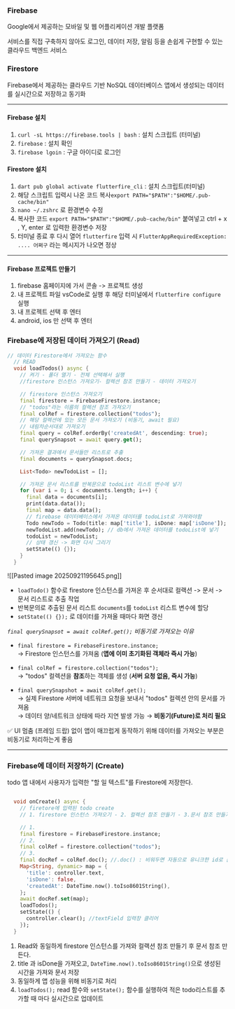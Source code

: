 
### Firebase

Google에서 제공하는 모바일 및 웹 어플리케이션 개발 플랫폼

서비스를 직접 구축하지 않아도 로그인, 데이터 저장, 알림 등을 손쉽게 구현할 수 있는 클라우드 백엔드 서비스

### Firestore

Firebase에서 제공하는 클라우드 기반 NoSQL 데이터베이스
앱에서 생성되는 데이터를 실시간으로 저장하고 동기화


---
#### Firebase 설치

1. `curl -sL https://firebase.tools | bash`  : 설치 스크립트 (터미널)
2. `firebase` : 설치 확인
3. `firebase lgoin` : 구글 아이디로 로그인
#### Firestore 설치
1. `dart pub global activate flutterfire_cli` : 설치 스크립트(터미널)
2. 해당 스크립트 입력시 나온 코드 복사`export PATH="$PATH":"$HOME/.pub-cache/bin"`
3. `nano ~/.zshrc` 로 환경변수 수정
4. 복사한 코드 `export PATH="$PATH":"$HOME/.pub-cache/bin"` 붙여넣고 ctrl + x , Y, enter 로 입력한 환경변수 저장
5. 터미널 종료 후 다시 열어 `flutterfire` 입력 시 `FlutterAppRequiredException: .... 어쩌구` 라는 메시지가 나오면 정상
---

#### Firebase 프로젝트 만들기

1. firebase 홈페이지에 가서 콘솔 -> 프로젝트 생성
2. 내 프로젝트 파일 vsCode로 실행 후 해당 터미널에서 `flutterfire configure` 실행
3. 내 프로젝트 선택 후 엔터
4. android, ios 만 선택 후 엔터

### Firebase에 저장된 데이터 가져오기 (Read)

```dart
// 데이터 Firestore에서 가져오는 함수
  // READ
  void loadTodos() async {
    // 켜기 - 폴더 열기 - 전체 선택해서 실행
    //firestore 인스턴스 가져오기- 컬렉션 참조 만들기 - 데이터 가져오기

    // firestore 인스턴스 가져오기
    final firestore = FirebaseFirestore.instance;
    // "todos"라는 이름의 컬렉션 참조 가져오기
    final colRef = firestore.collection("todos");
    // 해당 컬렉션에 있는 모든 문서 가져오기 (비동기, await 필요)
    // 내림차순서대로 가져오기
    final query = colRef.orderBy('createdAt', descending: true);
    final querySnapsot = await query.get();

    // 가져온 결과에서 문서들만 리스트로 추출
    final documents = querySnapsot.docs;

    List<Todo> newTodoList = [];

    // 가져온 문서 리스트를 반복문으로 todoList 리스트 변수에 넣기
    for (var i = 0; i < documents.length; i++) {
      final data = documents[i];
      print(data.data());
      final map = data.data();
      // firebase 데이터베이스에서 가져온 데이터를 todoList로 가져와야함
      Todo newTodo = Todo(title: map['title'], isDone: map['isDone']);
      newTodoList.add(newTodo); // db에서 가져온 데이터를 todoList에 넣기
      todoList = newTodoList;
      // 상태 갱신 -> 화면 다시 그리기
      setState(() {});
    }
  }

```


![[Pasted image 20250921195645.png]]


- `loadTodo()` 함수로 firestore 인스턴스를 가져온 후 순서대로 컬랙션 -> 문서 ->문서 리스트로 추출 작업
- 반복문의로 추출된 문서 리스트 `documents`를 `todoList` 리스트 변수에 할당
- `setState(() {});` 로 데이터를 가져올 때마다 화면 갱신

 _`final querySnapsot = await colRef.get();` 비동기로 가져오는 이유_

- `final firestore = FirebaseFirestore.instance;`  
    → Firestore 인스턴스를 가져옴 (**앱에 이미 초기화된 객체라 즉시 가능**)
    
- `final colRef = firestore.collection("todos");`  
    → "todos" 컬렉션을 **참조**하는 객체를 생성 (**서버 요청 없음, 즉시 가능**)
    
- `final querySnapshot = await colRef.get();`  
    → 실제 Firestore 서버에 네트워크 요청을 보내서 "todos" 컬렉션 안의 문서를 가져옴  
    → 데이터 양/네트워크 상태에 따라 지연 발생 가능 → **비동기(Future)로 처리 필요**

<aside> ✅
	UI 멈춤 (프레임 드랍) 없이 앱이 매끄럽게 동작하기 위해 데이터를 가져오는 부분은 비동기로 처리하는게 좋음 
</aside>


----

### Firebase에 데이터 저장하기 (Create)

todo 앱 내에서 사용자가 입력한 "할 일 텍스트"를 Firestore에 저장한다.

```dart

  void onCreate() async {
    // firetore에 입력된 todo create
    // 1. firestore 인스턴스 가져오기 - 2. 컬렉션 참조 만들기 - 3.문서 참조 만들기(id 새로만들기) -> 4.저장

    // 1.
    final firestore = FirebaseFirestore.instance;
    // 2.
    final colRef = firestore.collection("todos");
    // 3.
    final docRef = colRef.doc(); //.doc() : 비워두면 자동으로 유니크한 id로 문서 생성
    Map<String, dynamic> map = {
      'title': controller.text,
      'isDone': false,
      'createdAt': DateTime.now().toIso8601String(),
    };
    await docRef.set(map);
    loadTodos();
    setState(() {
      controller.clear(); //textField 입력창 클리어
    });
  }

```

1. Read와 동일하게 firestore 인스턴스를 가져와 컬랙션 참조 만들기 후 문서 참조 만든다.
2. title 과 isDone을 가져오고, `DateTime.now().toIso8601String()`으로 생성된 시간을 가져와 문서 저장
3. 동일하게 앱 성능을 위해 비동기로 처리
4. `loadTodos();` read 함수와 `setState();` 함수를 실행하여 적은 todo리스트를 추가할 때 마다 실시간으로 업데이트